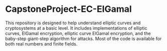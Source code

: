 # CapstoneProject-EC-ElGamal
This repository is designed to help understand elliptic curves and cryptosystems at a basic level. It includes implementations of elliptic curves, ElGamal encryption, elliptic curve ElGamal encryption, and the baby-step giant-step algorithm for attacks. Most of the code is available for both real numbers and finite fields.

